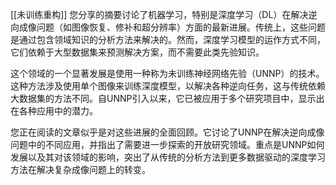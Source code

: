 [[未训练重构]]
您分享的摘要讨论了机器学习，特别是深度学习（DL）在解决逆向成像问题（如图像恢复、修补和超分辨率）方面的最新进展。传统上，这些问题是通过包含领域知识的分析方法来解决的。然而，深度学习模型的运作方式不同，它们依赖于大型数据集来预测解决方案，而不需要此类先验知识。

这个领域的一个显著发展是使用一种称为未训练神经网络先验（UNNP）的技术。这种方法涉及使用单个图像来训练深度模型，以解决各种逆向任务，这与传统依赖大数据集的方法不同。自UNNP引入以来，它已被应用于多个研究项目中，显示出在各种应用中的潜力。

您正在阅读的文章似乎是对这些进展的全面回顾。它讨论了UNNP在解决逆向成像问题中的不同应用，并指出了需要进一步探索的开放研究领域。重点是UNNP如何发展以及其对该领域的影响，突出了从传统的分析方法到更多数据驱动的深度学习方法在解决复杂成像问题上的转变。